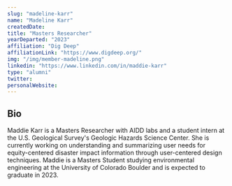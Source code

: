 ```yaml
---
slug: "madeline-karr"
name: "Madeline Karr"
createdDate:
title: "Masters Researcher"
yearDeparted: "2023"
affiliation: "Dig Deep"
affiliationLink: "https://www.digdeep.org/"
img: "/img/member-madeline.png"
linkedin: "https://www.linkedin.com/in/maddie-karr"
type: "alumni"
twitter: 
personalWebsite: 
---
```

## Bio

Maddie Karr is a Masters Researcher with AIDD labs and a student intern at the U.S. Geological Survey's Geologic Hazards Science Center.
She is currently working on understanding and summarizing user needs for equity-centered disaster impact information through user-centered design techniques.
Maddie is a Masters Student studying environmental engineering at the University of Colorado Boulder and is expected to graduate in 2023.
